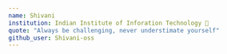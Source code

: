 ```yaml
---
name: Shivani
institution: Indian Institute of Inforation Technology 🚩 
quote: "Always be challenging, never understimate yourself" 
github_user: Shivani-oss
---
```

